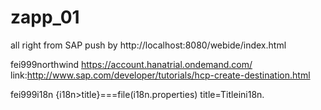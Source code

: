 # zapp_01
all right from SAP
push by http://localhost:8080/webide/index.html

fei999northwind
https://account.hanatrial.ondemand.com/
link:http://www.sap.com/developer/tutorials/hcp-create-destination.html

fei999i18n
{i18n>title}===file(i18n.properties)  title=Titleini18n.




